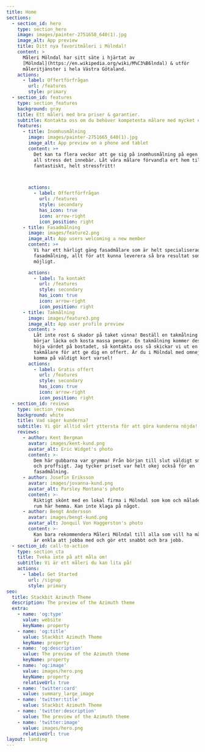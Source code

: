 ```yaml
---
title: Home
sections:
  - section_id: hero
    type: section_hero
    image: images/painter-2751658_640(1).jpg
    image_alt: App preview
    title: Ditt nya favoritmåleri i Mölndal!
    content: >
      Måleri Mölndal har sitt säte i hjärtat av
      [Mölndal](https://en.wikipedia.org/wiki/M%C3%B6lndal) & utför
      måleritjänster i hela Västra Götaland.
    actions:
      - label: Offertförfrågan
        url: /features
        style: primary
  - section_id: features
    type: section_features
    background: gray
    title: Ett måleri med bra priser & garantier.
    subtitle: Kontakta oss om du behöver kompetenta målare med mycket erfarenhet.
    features:
      - title: Inomhusmålning
        image: images/painter-2751665_640(1).jpg
        image_alt: App preview on a phone and tablet
        content: >+
          Det kan ta flera veckor att ge sig på inomhusmålning på egen hand med
          all stress det innebär. Låt våra målare förvandla ert hem till något
          fantastiskt, helt stressfritt!



        actions:
          - label: Offertförfrågan
            url: /features
            style: secondary
            has_icon: true
            icon: arrow-right
            icon_position: right
      - title: Fasadmålning
        image: images/feature2.png
        image_alt: App users welcoming a new member
        content: >+
          Vi har ett härligt gäng fasadmålare som är helt specialiserad på just
          fasadmålning, allt för att kunna leverera så bra resultat som
          möjligt. 

        actions:
          - label: Ta kontakt
            url: /features
            style: secondary
            has_icon: true
            icon: arrow-right
            icon_position: right
      - title: Takmålning
        image: images/feature3.png
        image_alt: App user profile preview
        content: >
          Låt inte rost & skador på taket vinna! Beställ en takmålning innan det
          börjar läcka och kosta massa pengar. En takmålning kommer dessutom
          höja värdet på bostadet, så kontakta oss så skickar vi ut en av våra
          takmålare för att ge dig en offert. Är du i Mölndal med omnejd kan vi
          komma på väldigt kort varsel!
        actions:
          - label: Gratis offert
            url: /features
            style: secondary
            has_icon: true
            icon: arrow-right
            icon_position: right
  - section_id: reviews
    type: section_reviews
    background: white
    title: Vad säger kunderna?
    subtitle: Vi gör alltid vårt yttersta för att göra kunderna nöjda!
    reviews:
      - author: Kent Bergman
        avatar: images/kent-kund.png
        avatar_alt: Eric Widget's photo
        content: >-
          Dem här gubbarna var grymma! Från början till slut väldigt smärtfritt
          och proffsigt. Jag tycker priset var helt okej också för en
          fasadmålning.
      - author: Josefin Eriksson
        avatar: images/jovanna-kund.png
        avatar_alt: Parsley Montana's photo
        content: >-
          Riktigt skönt med en lokal firma i Mölndal som kom och målade om lite
          rum här hemma. Kan inte klaga på något.
      - author: Bengt Andersson
        avatar: images/bengt-kund.png
        avatar_alt: Jonquil Von Haggerston's photo
        content: >-
          Kan bara rekommendera Måleri Mölndal till alla som vill ha målare som
          är enkla att jobba med och gör ett snabbt och bra jobb.
  - section_id: call-to-action
    type: section_cta
    title: Tveka inte på att måla om!
    subtitle: Vi är ett måleri du kan lita på!
    actions:
      - label: Get Started
        url: /signup
        style: primary
seo:
  title: Stackbit Azimuth Theme
  description: The preview of the Azimuth theme
  extra:
    - name: 'og:type'
      value: website
      keyName: property
    - name: 'og:title'
      value: Stackbit Azimuth Theme
      keyName: property
    - name: 'og:description'
      value: The preview of the Azimuth theme
      keyName: property
    - name: 'og:image'
      value: images/hero.png
      keyName: property
      relativeUrl: true
    - name: 'twitter:card'
      value: summary_large_image
    - name: 'twitter:title'
      value: Stackbit Azimuth Theme
    - name: 'twitter:description'
      value: The preview of the Azimuth theme
    - name: 'twitter:image'
      value: images/hero.png
      relativeUrl: true
layout: landing
---
```

